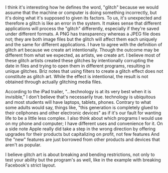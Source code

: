I think it's interesting how he defines the word, "glitch" because we would assume that the machine or computer is doing something incorrectly, but it's doing what it's supposed to given its factors.
To us, it's unexpected and therefore a glitch is like an error in the system. It makes sense that different applications will process the "glitch" differently, especially if they're saved under different formats.
A PNG has transparency whereas a JPEG file does not; they are both image files but the glitch will affect them each uniquely and the same for different applications.
I have to agree with the definition of glitch art because we create art intentionally.
Though the outcome may be different from what we expected, as artists, we create art.
 I believe most of these glitch artists created these glitches by intentionally corrupting the date in files and trying to open them in different programs, resulting in unique glitches.
 Briz notes that using filters to create a glitch effect does not constitute as glitch art.
 While the effect is intentional, the result is not obtained through actually glitching media files.


According to the iPad trailer, "...technology is at its very best when it is invisible," I don't believe that's necessarily true.
technology is ubiquitous and most students will have laptops, tablets, phones. Contrary to what some adults would say, things like, "this generation is completely glued to their cellphones and other electronic devices"
as if it's our fault for wanting life to be a little less complex. I also think about which programs I would use on my phone and computer; I have different uses and convenience for it. On a side note Apple really did take a step in the wrong direction by offering upgrades for their products but capitalizing on profit, not few features
And the "new" features are just borrowed from other products and devices that aren't as popular.

I believe glitch art is about breaking and bending restrictions, not only to test your ability but the program's as well, like in the example with breaking Facebook's strict layout.
